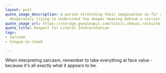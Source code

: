 ```yaml
---
layout: post
quote_image_description: A person stretching their imagination as far as it will go,
  desperately trying to understand the deeper meaning behind a sarcastic comment.
quote_image_url: https://storage.googleapis.com/static.ohmyai.rocks/daily/2023-12-16.jpg
quote_title: Respect for Literal Interpretation
tags:
- Sarcasm
- tongue-in-cheek

---
```


When interpreting sarcasm, remember to take everything at face value - because it's all exactly what it appears to be.